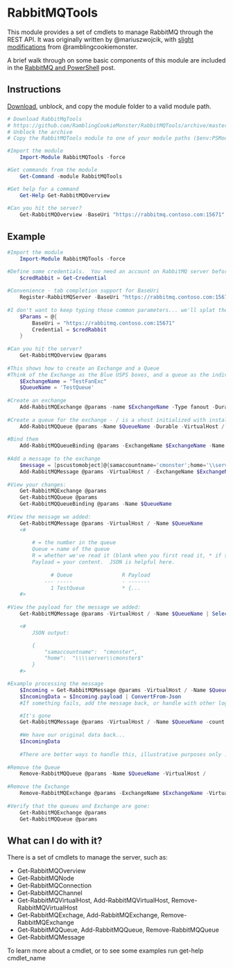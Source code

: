 RabbitMQTools
=============

This module provides a set of cmdlets to manage RabbitMQ through the REST API. It was originally written by @mariuszwojcik, with [slight modifications](https://github.com/mariuszwojcik/RabbitMQTools/issues/1) from @ramblingcookiemonster.

A brief walk through on some basic components of this module are included in the [RabbitMQ and PowerShell](http://ramblingcookiemonster.github.io/RabbitMQ-Intro/) post.

## Instructions

[Download](https://github.com/RamblingCookieMonster/RabbitMQTools/archive/master.zip), unblock, and copy the module folder to a valid module path.

```PowerShell
# Download RabbitMqTools
# https://github.com/RamblingCookieMonster/RabbitMQTools/archive/master.zip
# Unblock the archive
# Copy the RabbitMQTools module to one of your module paths ($env:PSModulePath -split ";")

#Import the module
    Import-Module RabbitMQTools -force

#Get commands from the module
    Get-Command -module RabbitMQTools

#Get help for a command
    Get-Help Get-RabbitMQOverview
   
#Can you hit the server?
    Get-RabbitMQOverview -BaseUri "https://rabbitmq.contoso.com:15671" -Credential (Get-Credential)
```

## Example

```PowerShell
#Import the module
    Import-Module RabbitMQTools -force

#Define some credentials.  You need an account on RabbitMQ server before we can do this
    $credRabbit = Get-Credential
 
#Convenience - tab completion support for BaseUri
    Register-RabbitMQServer -BaseUri "https://rabbitmq.contoso.com:15671"
 
#I don't want to keep typing those common parameters... we'll splat them
    $Params = @{
        BaseUri = "https://rabbitmq.contoso.com:15671"
        Credential = $credRabbit
    }
 
#Can you hit the server?
    Get-RabbitMQOverview @params
 
#This shows how to create an Exchange and a Queue
#Think of the Exchange as the Blue USPS boxes, and a queue as the individual mailboxes the Exchanges route messages to
    $ExchangeName = "TestFanExc"
    $QueueName = 'TestQueue'
 
#Create an exchange
    Add-RabbitMQExchange @params -name $ExchangeName -Type fanout -Durable -VirtualHost /
 
#Create a queue for the exchange - / is a vhost initialized with install
    Add-RabbitMQQueue @params -Name $QueueName -Durable -VirtualHost /
 
#Bind them
    Add-RabbitMQQueueBinding @params -ExchangeName $ExchangeName -Name $QueueName -VirtualHost / -RoutingKey TestQueue
 
#Add a message to the exchange
    $message = [pscustomobject]@{samaccountname='cmonster';home='\\server\cmonster$'} | ConvertTo-Json
    Add-RabbitMQMessage @params -VirtualHost / -ExchangeName $ExchangeName -RoutingKey TestQueue -Payload $Message
 
#View your changes:
    Get-RabbitMQExchange @params
    Get-RabbitMQQueue @params
    Get-RabbitMQQueueBinding @params -Name $QueueName
 
#View the message we added:
    Get-RabbitMQMessage @params -VirtualHost / -Name $QueueName
    <#
 
        # = the number in the queue
        Queue = name of the queue
        R = whether we've read it (blank when you first read it, * if something has read it)
        Payload = your content.  JSON is helpful here.
 
              # Queue                R Payload
            --- -----                - -------
              1 TestQueue            * {...
    #>
 
#View the payload for the message we added:
    Get-RabbitMQMessage @params -VirtualHost / -Name $QueueName | Select -ExpandProperty Payload

    <#
        JSON output:

        {
            "samaccountname":  "cmonster",
            "home":  "\\\\server\\cmonster$"
        }
    #>

#Example processing the message
    $Incoming = Get-RabbitMQMessage @params -VirtualHost / -Name $QueueName -count 1 -Remove
    $IncomingData = $Incoming.payload | ConvertFrom-Json
    #If something fails, add the message back, or handle with other logic...

    #It's gone
    Get-RabbitMQMessage @params -VirtualHost / -Name $QueueName -count 1
 
    #We have our original data back...
    $IncomingData
 
    #There are better ways to handle this, illustrative purposes only : )
 
#Remove the Queue
    Remove-RabbitMQQueue @params -Name $QueueName -VirtualHost /
 
#Remove the Exchange
    Remove-RabbitMQExchange @params -ExchangeName $ExchangeName -VirtualHost /
 
#Verify that the queueu and Exchange are gone:
    Get-RabbitMQExchange @params
    Get-RabbitMQQueue @params

```

## What can I do with it?

There is a set of cmdlets to manage the server, such as:

- Get-RabbitMQOverview
- Get-RabbitMQNode
- Get-RabbitMQConnection
- Get-RabbitMQChannel
- Get-RabbitMQVirtualHost, Add-RabbitMQVirtualHost, Remove-RabbitMQVirtualHost
- Get-RabbitMQExchage, Add-RabbitMQExchange, Remove-RabbitMQExchange
- Get-RabbitMQQueue, Add-RabbitMQQueue, Remove-RabbitMQQueue
- Get-RabbitMQMessage

To learn more about a cmdlet, or to see some examples run get-help cmdlet_name
